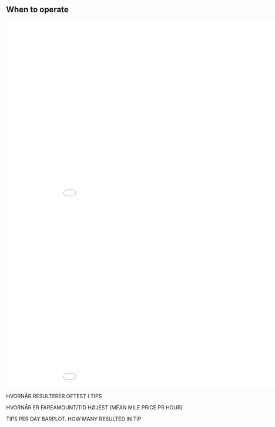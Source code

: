 ## When to operate 


<iframe src="images/pickups_dropoffs_houroftheweek.html"
          sandbox="allow-same-origin allow-scripts"
          width="1000"
          height="500"
          scrolling="no"
          seamless="seamless"
          frameborder="0"></iframe>
          
          
<iframe src="images/tip_fraction_houroftheweek.html"
          sandbox="allow-same-origin allow-scripts"
          width="1000"
          height="500"
          scrolling="no"
          seamless="seamless"
          frameborder="0"></iframe>


HVORNÅR RESULTERER OFTEST I TIPS 

HVORNÅR ER FAREAMOUNT/TID HØJEST (MEAN MILE PRICE PR HOUR)

TIPS PER DAY BARPLOT. HOW MANY RESULTED IN TIP 

